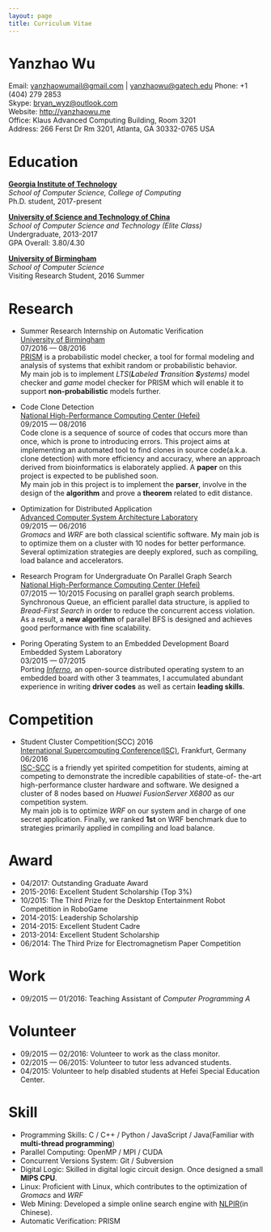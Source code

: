 ```yaml
---
layout: page
title: Curriculum Vitae
---
```


Yanzhao Wu
==========

Email: <yanzhaowumail@gmail.com> \| <yanzhaowu@gatech.edu>
Phone: +1 (404) 279 2853   
Skype: bryan_wyz@outlook.com  
Website: <http://yanzhaowu.me>  
Office: Klaus Advanced Computing Building, Room 3201  
Address: 266 Ferst Dr Rm 3201, Atlanta, GA 30332-0765 USA  

Education
=========
[**Georgia Institute of Technology**](http://wwww.gatech.edu)  
*School of Computer Science, College of Computing*  
Ph.D. student, 2017-present  

[**University of Science and Technology of China**](http://en.ustc.edu.cn/)  
*School of Computer Science and Technology (Elite Class)*  
Undergraduate, 2013-2017  
GPA Overall: 3.80/4.30

[**University of Birmingham**](http://www.birmingham.ac.uk/)  
*School of Computer Science*  
Visiting Research Student, 2016 Summer  

Research
========
- Summer Research Internship on Automatic Verification  
[University of Birmingham](http://www.birmingham.ac.uk/)  
07/2016 — 08/2016  
[PRISM](http://www.prismmodelchecker.org/) is a probabilistic model checker, a tool for formal modeling and analysis of systems that exhibit random or probabilistic behavior.  
My main job is to implement *LTS*(***L****abeled* ***T****ransition* ***S****ystems)* model checker and *game* model checker for PRISM which will enable it to support **non-probabilistic** models further.

- Code Clone Detection  
[National High-Performance Computing Center (Hefei)](http://en.nhpcc.ustc.edu.cn/)  
09/2015 — 08/2016  
Code clone is a sequence of source of codes that occurs more than once, which is prone to introducing errors. This project aims at implementing an automated tool to find clones in source code(a.k.a. clone detection) with more efficiency and accuracy, where an approach derived from bioinformatics is elaborately applied. A **paper** on this project is expected to be published soon.  
My main job in this project is to implement the **parser**, involve in the design of the **algorithm** and prove a **theorem** related to edit distance.

- Optimization for Distributed Application  
[Advanced Computer System Architecture Laboratory](http://en.nhpcc.ustc.edu.cn/)  
09/2015 — 06/2016  
*Gromacs* and *WRF* are both classical scientific software. My main job is to optimize them on a cluster with 10 nodes for better performance. Several optimization strategies are deeply explored, such as compiling, load balance and accelerators.

- Research Program for Undergraduate On Parallel Graph Search  
[National High-Performance Computing Center (Hefei)](http://en.nhpcc.ustc.edu.cn/)  
07/2015 — 10/2015
Focusing on parallel graph search problems.  
Synchronous Queue, an efficient parallel data structure, is applied to *Bread-First Search* in order to reduce the concurrent access violation. As a result, a **new algorithm** of parallel BFS is designed and achieves good performance with fine scalability.  

- Poring Operating System to an Embedded Development Board  
Embedded System Laboratory  
03/2015 — 07/2015  
Porting [*Inferno*](http://www.vitanuova.com/inferno/), an open-source distributed operating system to an embedded board with other 3 teammates, I accumulated abundant experience in writing **driver codes** as well as certain **leading skills**.

Competition
===========
- Student Cluster Competition(SCC) 2016  
[International Supercomputing Conference(ISC)](http://www.isc-hpc.com/),  Frankfurt, Germany  
06/2016  
[ISC-SCC](http://www.isc-hpc.com/student-cluster-competition.html) is a friendly yet spirited competition for students, aiming at competing to demonstrate the incredible capabilities of state-of- the-art high-performance cluster hardware and software. We designed a cluster of 8 nodes based on *Huawei FusionServer X6800* as our competition system.  
My main job is to optimize *WRF* on our system and in charge of one secret application. Finally, we ranked **1st** on WRF benchmark due to strategies primarily applied in compiling and load balance.


Award
=====
- 04/2017: Outstanding Graduate Award
- 2015-2016: Excellent Student Scholarship (Top 3%)
- 10/2015: The Third Prize for the Desktop Entertainment Robot Competition in RoboGame
- 2014-2015: Leadership Scholarship
- 2014-2015: Excellent Student Cadre
- 2013-2014: Excellent Student Scholarship
- 06/2014: The Third Prize for Electromagnetism Paper Competition

Work
====
- 09/2015 — 01/2016: Teaching Assistant of *Computer Programming A*

Volunteer
=========
- 09/2015 — 02/2016: Volunteer to work as the class monitor.
- 02/2015 — 06/2015: Volunteer to tutor less advanced students.
- 04/2015: Volunteer to help disabled students at Hefei Special Education Center.

Skill
=====
- Programming Skills: C / C++ / Python / JavaScript / Java(Familiar with **multi-thread programming**)
- Parallel Computing: OpenMP / MPI / CUDA
- Concurrent Versions System: Git / Subversion
- Digital Logic: Skilled in digital logic circuit design. Once designed a small **MIPS CPU**.
- Linux: Proficient with Linux, which contributes to the optimization of *Gromacs* and *WRF*
- Web Mining: Developed a simple online search engine with [NLPIR](http://ictclas.nlpir.org/)(in Chinese).
- Automatic Verification: PRISM
